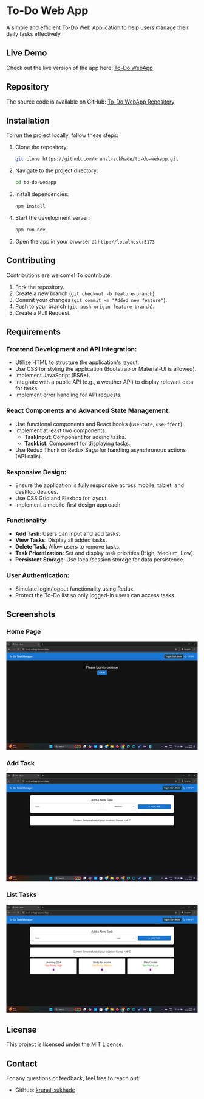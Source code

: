 # To-Do Web App

A simple and efficient To-Do Web Application to help users manage their daily tasks effectively.

## Live Demo
Check out the live version of the app here: [To-Do WebApp](https://to-do-webapp-two.vercel.app/)

## Repository
The source code is available on GitHub: [To-Do WebApp Repository](https://github.com/krunal-sukhade/to-do-webapp)



## Installation
To run the project locally, follow these steps:

1. Clone the repository:
   ```sh
   git clone https://github.com/krunal-sukhade/to-do-webapp.git
   ```
2. Navigate to the project directory:
   ```sh
   cd to-do-webapp
   ```
3. Install dependencies:
   ```sh
   npm install
   ```
4. Start the development server:
   ```sh
   npm run dev
   ```
5. Open the app in your browser at `http://localhost:5173`

## Contributing
Contributions are welcome! To contribute:
1. Fork the repository.
2. Create a new branch (`git checkout -b feature-branch`).
3. Commit your changes (`git commit -m "Added new feature"`).
4. Push to your branch (`git push origin feature-branch`).
5. Create a Pull Request.

## Requirements

### Frontend Development and API Integration:
- Utilize HTML to structure the application's layout.
- Use CSS for styling the application (Bootstrap or Material-UI is allowed).
- Implement JavaScript (ES6+).
- Integrate with a public API (e.g., a weather API) to display relevant data for tasks.
- Implement error handling for API requests.

### React Components and Advanced State Management:
- Use functional components and React hooks (`useState`, `useEffect`).
- Implement at least two components:
  - **TaskInput**: Component for adding tasks.
  - **TaskList**: Component for displaying tasks.
- Use Redux Thunk or Redux Saga for handling asynchronous actions (API calls).

### Responsive Design:
- Ensure the application is fully responsive across mobile, tablet, and desktop devices.
- Use CSS Grid and Flexbox for layout.
- Implement a mobile-first design approach.

### Functionality:
- **Add Task**: Users can input and add tasks.
- **View Tasks**: Display all added tasks.
- **Delete Task**: Allow users to remove tasks.
- **Task Prioritization**: Set and display task priorities (High, Medium, Low).
- **Persistent Storage**: Use local/session storage for data persistence.

### User Authentication:
- Simulate login/logout functionality using Redux.
- Protect the To-Do list so only logged-in users can access tasks.


## Screenshots

### Home Page
![Home Page](screenshots/login.png)

### Add Task
![Task List](screenshots/inputtask.png)

### List Tasks
![Add Task](screenshots/tasklist.png)

## License
This project is licensed under the MIT License.

## Contact
For any questions or feedback, feel free to reach out:
- GitHub: [krunal-sukhade](https://github.com/krunal-sukhade)

